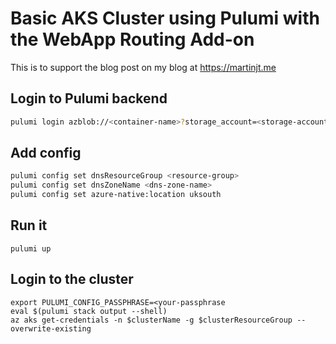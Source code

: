 # Basic AKS Cluster using Pulumi with the WebApp Routing Add-on

This is to support the blog post on my blog at https://martinjt.me

## Login to Pulumi backend

```bash
pulumi login azblob://<container-name>?storage_account=<storage-account-name>
```

## Add config

```bash
pulumi config set dnsResourceGroup <resource-group>
pulumi config set dnsZoneName <dns-zone-name>
pulumi config set azure-native:location uksouth
```

## Run it

```shell
pulumi up
```

## Login to the cluster

```shell
export PULUMI_CONFIG_PASSPHRASE=<your-passphrase
eval $(pulumi stack output --shell)
az aks get-credentials -n $clusterName -g $clusterResourceGroup --overwrite-existing
```